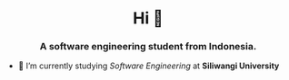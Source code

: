 <h1 align="center">Hi 👋</h1>
<h3 align="center">A <b>software engineering student from Indonesia</b>.</h3>

- 🔭 I’m currently studying *Software Engineering* at **Siliwangi University**
<div class="content" style="display: flex; justify-content: center; align-items: center; height: 100vh;">
  <img src="https://steamuserimages-a.akamaihd.net/ugc/2117311996138811676/76972BDE9EC471A6997FDC054B405B1B9D4600B2/?imw=5000&imh=5000&ima=fit&impolicy=Letterbox&imcolor=%23000000&letterbox=false" alt="frieren>
</div>
